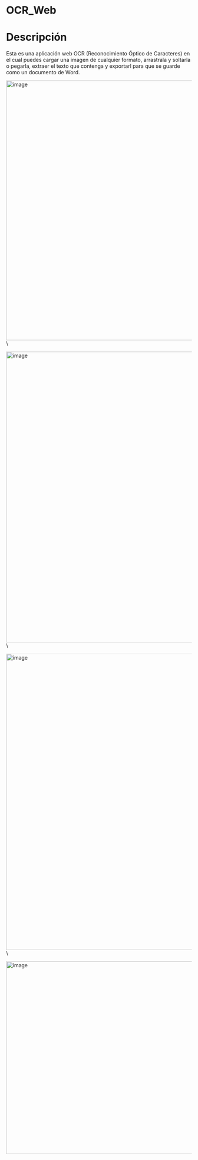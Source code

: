 # OCR_Web

# Descripción
Esta es una aplicación web OCR (Reconocimiento Óptico de Caracteres) en el cual puedes cargar una imagen de cualquier formato, arrastrala y soltarla o pegarla, extraer el texto que contenga y exportarl para que se guarde como un documento de Word.

<img width="748" height="705" alt="image" src="https://github.com/user-attachments/assets/1360e081-82ea-4334-af64-f9e2ca932ddb" />\  

<img width="723" height="789" alt="image" src="https://github.com/user-attachments/assets/d9f437a2-53c8-4729-b579-f5ce8fd53b6d" />\  

<img width="543" height="804" alt="image" src="https://github.com/user-attachments/assets/1d48c704-f0f0-4a62-8175-c5acfc246618" />\

<img width="1007" height="523" alt="image" src="https://github.com/user-attachments/assets/c6cae47c-2c02-469c-8fdd-90051b3e9b4f" />
